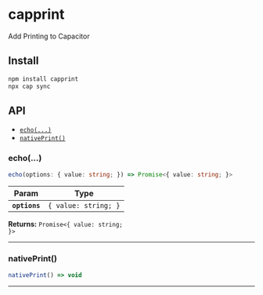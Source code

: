 # capprint

Add Printing to Capacitor

## Install

```bash
npm install capprint
npx cap sync
```

## API

<docgen-index>

* [`echo(...)`](#echo)
* [`nativePrint()`](#nativeprint)

</docgen-index>

<docgen-api>
<!--Update the source file JSDoc comments and rerun docgen to update the docs below-->

### echo(...)

```typescript
echo(options: { value: string; }) => Promise<{ value: string; }>
```

| Param         | Type                            |
| ------------- | ------------------------------- |
| **`options`** | <code>{ value: string; }</code> |

**Returns:** <code>Promise&lt;{ value: string; }&gt;</code>

--------------------


### nativePrint()

```typescript
nativePrint() => void
```

--------------------

</docgen-api>
